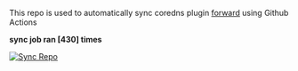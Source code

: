 This repo is used to automatically sync coredns plugin [forward](https://github.com/QZLin/forward) using Github Actions

**sync job ran [430] times**

[![Sync Repo](https://github.com/QZLin/coredns-extract/actions/workflows/sync.yaml/badge.svg)](https://github.com/QZLin/coredns-extract/actions/workflows/sync.yaml)
